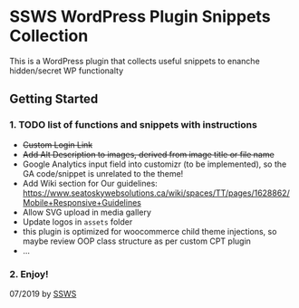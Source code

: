 # SSWS WordPress Plugin Snippets Collection

This is a WordPress plugin that collects useful snippets to enanche hidden/secret WP functionalty 

## Getting Started

### 1. TODO list of functions and snippets with instructions

- ~~Custom Login Link~~
- ~~Add Alt Description to images, derived from image title or file name~~
- Google Analytics input field into customizr (to be implemented), so the GA code/snippet is unrelated to the theme!
- Add Wiki section for Our guidelines: https://www.seatoskywebsolutions.ca/wiki/spaces/TT/pages/1628862/Mobile+Responsive+Guidelines
- Allow SVG upload in media gallery
- Update logos in `assets` folder
- this plugin is optimized for woocommerce child theme injections, so maybe review OOP class structure as per custom CPT plugin
- ...

### 2. Enjoy!

07/2019 by [SSWS](https://www.seatoskywebsolutions.ca/)

